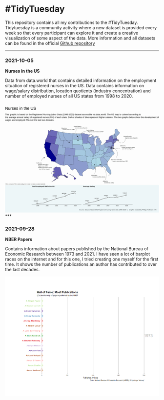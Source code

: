 # \#TidyTuesday

This repository contains all my contributions to the #TidyTuesday. Tidytuesday is a community activity where a new dataset is provided every week so that every participant can explore it and create a creative visualization of some aspect of the data. More information and all datasets can be found in the official [Github repository](https://github.com/rfordatascience/tidytuesday/)

***

### 2021-10-05
**Nurses in the US**

Data from data.world that contains detailed information on the employment situation of registered nurses in the US. Data contains information on wage/salary distribution, location quotients (industry concentration) and number of employed nurses of all US states from 1998 to 2020.

![Gif from TidyTuesday 2021-09-28](2021-10-05/US_nurses_small.png)***

### 2021-09-28
**NBER Papers**

Contains information about papers published by the National Bureau of Economic Research between 1973 and 2021. I have seen a lot of barplot races on the internet and for this one, I tried creating one myself for the first time. It shows the number of publications an author has contributed to over the last decades.

![Gif from TidyTuesday 2021-09-28](2021-09-28/NBER_barbplotrace_2.gif)

